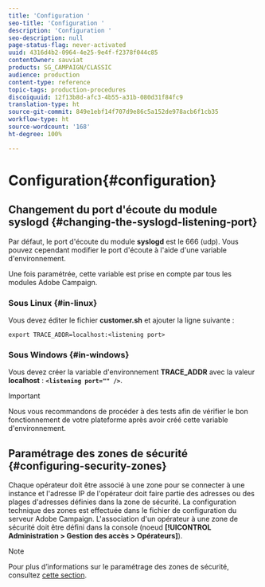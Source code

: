 ```yaml
---
title: 'Configuration '
seo-title: 'Configuration '
description: 'Configuration '
seo-description: null
page-status-flag: never-activated
uuid: 4316d4b2-0964-4e25-9e4f-f2378f044c85
contentOwner: sauviat
products: SG_CAMPAIGN/CLASSIC
audience: production
content-type: reference
topic-tags: production-procedures
discoiquuid: 12f13b8d-afc3-4b55-a31b-080d31f84fc9
translation-type: ht
source-git-commit: 849e1ebf14f707d9e86c5a152de978acb6f1cb35
workflow-type: ht
source-wordcount: '168'
ht-degree: 100%

---
```



# Configuration{#configuration}

## Changement du port d&#39;écoute du module syslogd {#changing-the-syslogd-listening-port}

Par défaut, le port d&#39;écoute du module **syslogd** est le 666 (udp). Vous pouvez cependant modifier le port d&#39;écoute à l&#39;aide d&#39;une variable d&#39;environnement.

Une fois paramétrée, cette variable est prise en compte par tous les modules Adobe Campaign.

### Sous Linux {#in-linux}

Vous devez éditer le fichier **customer.sh** et ajouter la ligne suivante :

```
export TRACE_ADDR=localhost:<listening port>
```

### Sous Windows {#in-windows}

Vous devez créer la variable d&#39;environnement **TRACE_ADDR** avec la valeur **localhost** : **`<listening port="" />`**.

>[!IMPORTANT]
>
>Nous vous recommandons de procéder à des tests afin de vérifier le bon fonctionnement de votre plateforme après avoir créé cette variable d&#39;environnement.

## Paramétrage des zones de sécurité {#configuring-security-zones}

Chaque opérateur doit être associé à une zone pour se connecter à une instance et l&#39;adresse IP de l&#39;opérateur doit faire partie des adresses ou des plages d&#39;adresses définies dans la zone de sécurité. La configuration technique des zones est effectuée dans le fichier de configuration du serveur Adobe Campaign. L&#39;association d&#39;un opérateur à une zone de sécurité doit être défini dans la console (noeud **[!UICONTROL Administration > Gestion des accès > Opérateurs]**).

>[!NOTE]
>
>Pour plus d’informations sur le paramétrage des zones de sécurité, consultez [cette section](../../installation/using/configuring-campaign-server.md#defining-security-zones).
